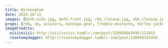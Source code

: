 ```yaml
---
title: Birmingham
date: 2015-10-11
images: [both-side.jpg, both-front.jpg, rbb_closeup.jpg, sbb_closeup.jpg, fans.jpg]
props: [rbb, sb, aviators, bondage-gear, freddie-mustache, harley-jacket, black-teddie-mercury-hat, leather-chaps, motorcycle]
imageCredits:
  oiiiioiiii: http://oiiiioiiii.tumblr.com/post/130958662495/111015
  rosetomydagger: http://rosetomydagger.tumblr.com/post/130958314358
---
```

